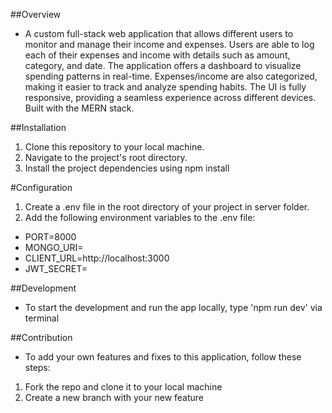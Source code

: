 ##Overview
- A custom full-stack web application that allows different users to monitor and manage their income and expenses. Users are able to log each of their expenses and income with details such as amount, category, and date. The application offers a dashboard to visualize spending patterns in real-time. Expenses/income are also categorized, making it easier to track
and analyze spending habits. The UI is fully responsive, providing a seamless experience across different devices. Built with the MERN stack.

##Installation
1. Clone this repository to your local machine.
2. Navigate to the project's root directory.
3. Install the project dependencies using npm install

#Configuration
1. Create a .env file in the root directory of your project in server folder.
2. Add the following environment variables to the .env file:
- PORT=8000
- MONGO_URI= <your-mongo-uri> 
- CLIENT_URL=http://localhost:3000
- JWT_SECRET= <your-jwt-secret>

##Development
- To start the development and run the app locally, type 'npm run dev' via terminal

##Contribution
- To add your own features and fixes to this application, follow these steps:
1. Fork the repo and clone it to your local machine
2. Create a new branch with your new feature
